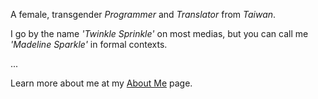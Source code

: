 A female, transgender *Programmer* and *Translator* from *Taiwan*.


I go by the name *'Twinkle Sprinkle'* on most medias,
but you can call me *'Madeline Sparkle'* in formal contexts.


...


Learn more about me at my <a href="/about/">About Me</a> page.